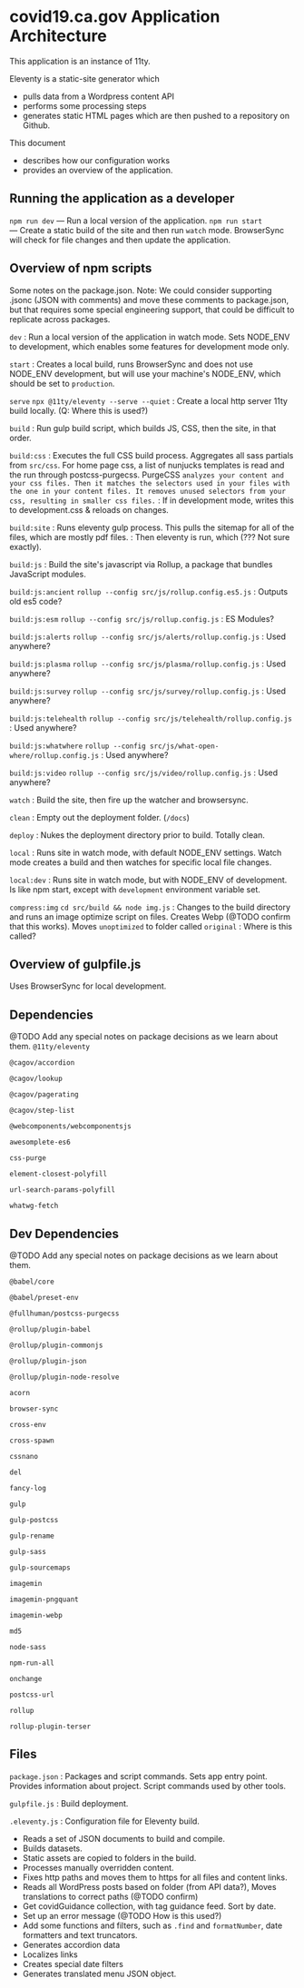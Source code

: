 # covid19.ca.gov Application Architecture

This application is an instance of 11ty.

Eleventy is a static-site generator which
* pulls data from a Wordpress content API
* performs some processing steps
* generates static HTML pages which are then pushed to a repository on Github.

This document
* describes how our configuration works
* provides an overview of the application.

## Running the application as a developer
`npm run dev` — Run a local version of the application.
`npm run start` — Create a static build of the site and then run `watch` mode. BrowserSync will check for file changes and then update the application.

## Overview of npm scripts
Some notes on the package.json.
Note: We could consider supporting .jsonc (JSON with comments) and move these comments to package.json, but that requires some special engineering support, that could be difficult to replicate across packages.


`dev`
: Run a local version of the application in watch mode. Sets NODE_ENV to development, which enables some features for development mode only.

`start`
: Creates a local build, runs BrowserSync and does not use NODE_ENV development, but will use your machine's NODE_ENV, which should be set to `production`.

`serve`
`npx @11ty/eleventy --serve --quiet`
: Create a local http server 11ty build locally. (Q: Where this is used?)

`build`
: Run gulp build script, which builds JS, CSS, then the site, in that order.

`build:css`
: Executes the full CSS build process. Aggregates all sass partials from `src/css`. For home page css, a list of nunjucks templates is read and the run through postcss-purgecss. PurgeCSS `analyzes your content and your css files. Then it matches the selectors used in your files with the one in your content files. It removes unused selectors from your css, resulting in smaller css files.`
: If in development mode, writes this to development.css & reloads on changes.

`build:site`
: Runs eleventy gulp process. This pulls the sitemap for all of the files, which are mostly pdf files.
: Then eleventy is run, which (??? Not sure exactly).

`build:js`
: Build the site's javascript via Rollup, a package that bundles JavaScript modules.

`build:js:ancient`
`rollup --config src/js/rollup.config.es5.js`
: Outputs old es5 code?

`build:js:esm`
`rollup --config src/js/rollup.config.js`
: ES Modules?

`build:js:alerts`
`rollup --config src/js/alerts/rollup.config.js`
: Used anywhere?

`build:js:plasma`
`rollup --config src/js/plasma/rollup.config.js`
: Used anywhere?

`build:js:survey`
`rollup --config src/js/survey/rollup.config.js`
: Used anywhere?

`build:js:telehealth`
`rollup --config src/js/telehealth/rollup.config.js`
: Used anywhere?

`build:js:whatwhere`
`rollup --config src/js/what-open-where/rollup.config.js`
: Used anywhere?

`build:js:video`
`rollup --config src/js/video/rollup.config.js`
: Used anywhere?

`watch`
: Build the site, then fire up the watcher and browsersync.

`clean`
: Empty out the deployment folder. (`/docs`)

`deploy`
: Nukes the deployment directory prior to build. Totally clean.

`local`
: Runs site in watch mode, with default NODE_ENV settings. Watch mode creates a build and then watches for specific local file changes.

`local:dev`
: Runs site in watch mode, but with NODE_ENV of development. Is like npm start, except with `development` environment variable set.

`compress:img`
`cd src/build && node img.js`
: Changes to the build directory and runs an image optimize script on files. Creates Webp (@TODO confirm that this works). Moves `unoptimized` to folder called `original`
: Where is this called?

## Overview of gulpfile.js
Uses BrowserSync for local development.

## Dependencies
@TODO Add any special notes on package decisions as we learn about them.
`@11ty/eleventy`

`@cagov/accordion`

`@cagov/lookup`

`@cagov/pagerating`

`@cagov/step-list`

`@webcomponents/webcomponentsjs`

`awesomplete-es6`

`css-purge`

`element-closest-polyfill`

`url-search-params-polyfill`

`whatwg-fetch`


## Dev Dependencies
@TODO Add any special notes on package decisions as we learn about them.

`@babel/core`

`@babel/preset-env`

`@fullhuman/postcss-purgecss`

`@rollup/plugin-babel`

`@rollup/plugin-commonjs`

`@rollup/plugin-json`

`@rollup/plugin-node-resolve`

`acorn`

`browser-sync`

`cross-env`

`cross-spawn`

`cssnano`

`del`

`fancy-log`

`gulp`

`gulp-postcss`

`gulp-rename`

`gulp-sass`

`gulp-sourcemaps`

`imagemin`

`imagemin-pngquant`

`imagemin-webp`

`md5`

`node-sass`

`npm-run-all`

`onchange`

`postcss-url`

`rollup`

`rollup-plugin-terser`

## Files
`package.json`
: Packages and script commands. Sets app entry point. Provides information about project. Script commands used by other tools.

`gulpfile.js`
: Build deployment.

`.eleventy.js`
: Configuration file for Eleventy build.

* Reads a set of JSON documents to build and compile.
* Builds datasets.
* Static assets are copied to folders in the build.
* Processes manually overridden content.
* Fixes http paths and moves them to https for all files and content links.
* Reads all WordPress posts based on folder (from API data?), Moves translations to correct paths (@TODO confirm)
* Get covidGuidance collection, with tag guidance feed. Sort by date.
* Set up an error message (@TODO How is this used?)
* Add some functions and filters, such as `.find` and `formatNumber`, date formatters and text truncators.
* Generates accordion data
* Localizes links
* Creates special date filters
* Generates translated menu JSON object.
